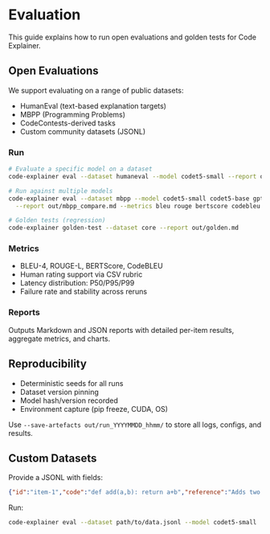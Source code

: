 # Evaluation

This guide explains how to run open evaluations and golden tests for Code Explainer.

## Open Evaluations

We support evaluating on a range of public datasets:

- HumanEval (text-based explanation targets)
- MBPP (Programming Problems)
- CodeContests-derived tasks
- Custom community datasets (JSONL)

### Run

```bash
# Evaluate a specific model on a dataset
code-explainer eval --dataset humaneval --model codet5-small --report out/humaneval_report.md

# Run against multiple models
code-explainer eval --dataset mbpp --model codet5-small codet5-base gpt-3.5-turbo \
  --report out/mbpp_compare.md --metrics bleu rouge bertscore codebleu

# Golden tests (regression)
code-explainer golden-test --dataset core --report out/golden.md
```

### Metrics

- BLEU-4, ROUGE-L, BERTScore, CodeBLEU
- Human rating support via CSV rubric
- Latency distribution: P50/P95/P99
- Failure rate and stability across reruns

### Reports

Outputs Markdown and JSON reports with detailed per-item results, aggregate metrics, and charts.

## Reproducibility

- Deterministic seeds for all runs
- Dataset version pinning
- Model hash/version recorded
- Environment capture (pip freeze, CUDA, OS)

Use `--save-artefacts out/run_YYYYMMDD_hhmm/` to store all logs, configs, and results.

## Custom Datasets

Provide a JSONL with fields:

```json
{"id":"item-1","code":"def add(a,b): return a+b","reference":"Adds two numbers"}
```

Run:

```bash
code-explainer eval --dataset path/to/data.jsonl --model codet5-small
```
